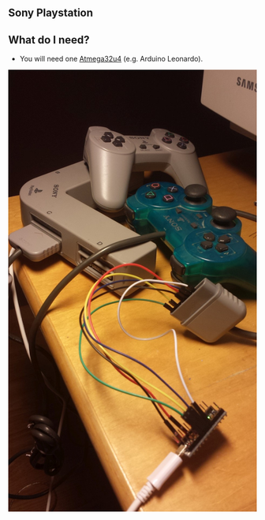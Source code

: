 ## Sony Playstation

## What do I need?
- You will need one [Atmega32u4](https://pt.aliexpress.com/item/New-Pro-Micro-ATmega32U4-5V-16MHz-Module-with-2-row-pin-header-For-Leonardo-best-quality/32273120508.html?spm=2114.13010608.0.0.Uv843y&detailNewVersion=&categoryId=400103) (e.g. Arduino Leonardo).

![playstation-adapter](playstation/Sony_Playstation_Multitap.jpg)
